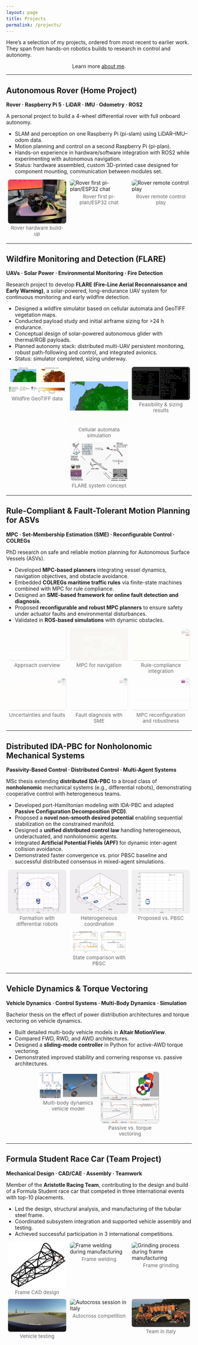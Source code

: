 ```yaml
---
layout: page
title: Projects
permalink: /projects/
---
```


<style>
/* simple, scoped gallery */
.gallery {
  display: flex;
  flex-wrap: wrap;
  gap: 10px;
  justify-content: center;
  margin: 8px 0 18px;
}
.gallery figure {
  flex: 1 1 calc(33.333% - 10px); /* max 3 per row */
  max-width: calc(33.333% - 10px);
  margin: 0;
}
.gallery img {
  width: 100%;
  height: auto;
  display: block;
  border-radius: 6px;
}
.gallery figcaption {
  text-align: center;
  font-size: 0.85rem;
  color: #666;
  margin-top: 4px;
}
/* responsive breakpoints */
@media (max-width: 900px) {
  .gallery figure { flex-basis: calc(50% - 10px); max-width: calc(50% - 10px); }
}
@media (max-width: 520px) {
  .gallery figure { flex-basis: 100%; max-width: 100%; }
}
</style>

Here’s a selection of my projects, ordered from most recent to earlier work.  
They span from hands-on robotics builds to research in control and autonomy.

<p style="max-width: 150ch; margin: 0 auto; text-align: center;">
Learn more <a href="/aboutme">about me</a>.
</p>



---

## Autonomous Rover (Home Project)  
**Rover · Raspberry Pi 5 · LiDAR · IMU · Odometry · ROS2**  

A personal project to build a 4-wheel differential rover with full onboard autonomy.  

- SLAM and perception on one Raspberry Pi (pi-slam) using LiDAR–IMU–odom data.  
- Motion planning and control on a second Raspberry Pi (pi-plan).  
- Hands-on experience in hardware/software integration with ROS2 while experimenting with autonomous navigation.  
- Status: hardware assembled, custom 3D-printed case designed for component mounting, communication between modules set.  

<div class="gallery">
  <figure>
    <img src="/assets/img/rover_01.jpeg" alt="Rover hardware build-up">
    <figcaption>Rover hardware build-up</figcaption>
  </figure>
  <figure>
    <img src="/assets/img/rover_02.gif" alt="Rover first pi-plan/ESP32 chat">
    <figcaption>Rover first pi-plan/ESP32 chat</figcaption>
  </figure>
  <figure>
    <img src="/assets/img/rover_03.gif" alt="Rover remote control play">
    <figcaption>Rover remote control play</figcaption>
  </figure>
</div>

---

## Wildfire Monitoring and Detection (FLARE)  
**UAVs · Solar Power · Environmental Monitoring · Fire Detection**  

Research project to develop **FLARE (Fire-Line Aerial Reconnaissance and Early Warning)**, a solar-powered, long-endurance UAV system for continuous monitoring and early wildfire detection.  

- Designed a wildfire simulator based on cellular automata and GeoTIFF vegetation maps.  
- Conducted payload study and initial airframe sizing for >24 h endurance.  
- Conceptual design of solar-powered autonomous glider with thermal/RGB payloads.  
- Planned autonomy stack: distributed multi-UAV persistent monitoring, robust path-following and control, and integrated avionics.  
- Status: simulator completed, sizing underway.  

<div class="gallery">
  <figure>
    <img src="/assets/img/fire_01.png" alt="Wildfire GeoTIFF data">
    <figcaption>Wildfire GeoTIFF data</figcaption>
  </figure>
  <figure>
    <img src="/assets/img/fire_02.gif" alt="Wildfire cellular automata simulation">
    <figcaption>Cellular automata simulation</figcaption>
  </figure>
  <figure>
    <img src="/assets/img/fire_03.png" alt="Feasibility study and sizing results">
    <figcaption>Feasibility & sizing results</figcaption>
  </figure>
  <figure>
    <img src="/assets/img/fire_04.png" alt="FLARE concept scheme">
    <figcaption>FLARE system concept</figcaption>
  </figure>
</div>

---

## Rule-Compliant & Fault-Tolerant Motion Planning for ASVs  
**MPC · Set-Membership Estimation (SME) · Reconfigurable Control · COLREGs**  

PhD research on safe and reliable motion planning for Autonomous Surface Vessels (ASVs).  

- Developed **MPC-based planners** integrating vessel dynamics, navigation objectives, and obstacle avoidance.  
- Embedded **COLREGs maritime traffic rules** via finite-state machines combined with MPC for rule compliance.  
- Designed an **SME-based framework for online fault detection and diagnosis**.  
- Proposed **reconfigurable and robust MPC planners** to ensure safety under actuator faults and environmental disturbances.  
- Validated in **ROS-based simulations** with dynamic obstacles.  

<div class="gallery">
  <figure>
    <img src="/assets/img/cor_01.gif" alt="Approach overview">
    <figcaption>Approach overview</figcaption>
  </figure>
  <figure>
    <img src="/assets/img/cor_02.gif" alt="MPC for navigation">
    <figcaption>MPC for navigation</figcaption>
  </figure>
  <figure>
    <img src="/assets/img/cor_03.gif" alt="Rule-compliance integration">
    <figcaption>Rule-compliance integration</figcaption>
  </figure>
  <figure>
    <img src="/assets/img/cor_04.gif" alt="Uncertainties and faults">
    <figcaption>Uncertainties and faults</figcaption>
  </figure>
  <figure>
    <img src="/assets/img/cor_05.gif" alt="Fault diagnosis with SME">
    <figcaption>Fault diagnosis with SME</figcaption>
  </figure>
  <figure>
    <img src="/assets/img/cor_06.gif" alt="MPC reconfiguration and robustness to disturbances">
    <figcaption>MPC reconfiguration and robustness</figcaption>
  </figure>
</div>

---

## Distributed IDA-PBC for Nonholonomic Mechanical Systems  
**Passivity-Based Control · Distributed Control · Multi-Agent Systems**  

MSc thesis extending **distributed IDA-PBC** to a broad class of **nonholonomic** mechanical systems (e.g., differential robots), demonstrating cooperative control with heterogeneous teams.  

- Developed port-Hamiltonian modeling with IDA-PBC and adapted **Passive Configuration Decomposition (PCD)**.  
- Proposed a **novel non-smooth desired potential** enabling sequential stabilization on the constrained manifold.  
- Designed a **unified distributed control law** handling heterogeneous, underactuated, and nonholonomic agents.  
- Integrated **Artificial Potential Fields (APF)** for dynamic inter-agent collision avoidance.  
- Demonstrated faster convergence vs. prior PBSC baseline and successful distributed consensus in mixed-agent simulations.  

<div class="gallery">
  <figure>
    <img src="/assets/img/idapbc_01.gif" alt="Differential-drive robots forming target configuration">
    <figcaption>Formation with differential robots</figcaption>
  </figure>
  <figure>
    <img src="/assets/img/idapbc_02.gif" alt="Coordinated motion: manipulators and differential robots">
    <figcaption>Heterogeneous coordination</figcaption>
  </figure>
  <figure>
    <img src="/assets/img/idapbc_03.gif" alt="Trajectory comparison: proposed vs PBSC">
    <figcaption>Proposed vs. PBSC</figcaption>
  </figure>
  <figure>
    <img src="/assets/img/idapbc_04.png" alt="State traces comparing proposed controller with PBSC">
    <figcaption>State comparison with PBSC</figcaption>
  </figure>
</div>

---

## Vehicle Dynamics & Torque Vectoring  
**Vehicle Dynamics · Control Systems · Multi-Body Dynamics · Simulation**  

Bachelor thesis on the effect of power distribution architectures and torque vectoring on vehicle dynamics.  

- Built detailed multi-body vehicle models in **Altair MotionView**.  
- Compared FWD, RWD, and AWD architectures.  
- Designed a **sliding-mode controller** in Python for active-AWD torque vectoring.  
- Demonstrated improved stability and cornering response vs. passive architectures.  

<div class="gallery">
  <figure>
    <img src="/assets/img/auth_01.png" alt="Vehicle model setup in MBD environment">
    <figcaption>Multi-body dynamics vehicle model</figcaption>
  </figure>
  <figure>
    <img src="/assets/img/auth_02.png" alt="Comparison across passive architectures and with torque vectoring">
    <figcaption>Passive vs. torque vectoring</figcaption>
  </figure>
</div>

---

## Formula Student Race Car (Team Project)  
**Mechanical Design · CAD/CAE · Assembly · Teamwork**  

Member of the **Aristotle Racing Team**, contributing to the design and build of a Formula Student race car that competed in three international events with top-10 placements.  

- Led the design, structural analysis, and manufacturing of the tubular steel frame.  
- Coordinated subsystem integration and supported vehicle assembly and testing.  
- Achieved successful participation in 3 international competitions.  

<div class="gallery">
  <figure>
    <img src="/assets/img/art_01.png" alt="Tubular frame CAD">
    <figcaption>Frame CAD design</figcaption>
  </figure>
  <figure>
    <img src="/assets/img/art_02.jpg" alt="Frame welding during manufacturing">
    <figcaption>Frame welding</figcaption>
  </figure>
  <figure>
    <img src="/assets/img/art_03.jpg" alt="Grinding process during frame manufacturing">
    <figcaption>Frame grinding</figcaption>
  </figure>
  <figure>
    <img src="/assets/img/art_04.gif" alt="Vehicle testing session">
    <figcaption>Vehicle testing</figcaption>
  </figure>
  <figure>
    <img src="/assets/img/art_05.gif" alt="Autocross session in Italy">
    <figcaption>Autocross competition</figcaption>
  </figure>
  <figure>
    <img src="/assets/img/art_06.png" alt="Aristotle Racing Team in Italy">
    <figcaption>Team in Italy</figcaption>
  </figure>
</div>
